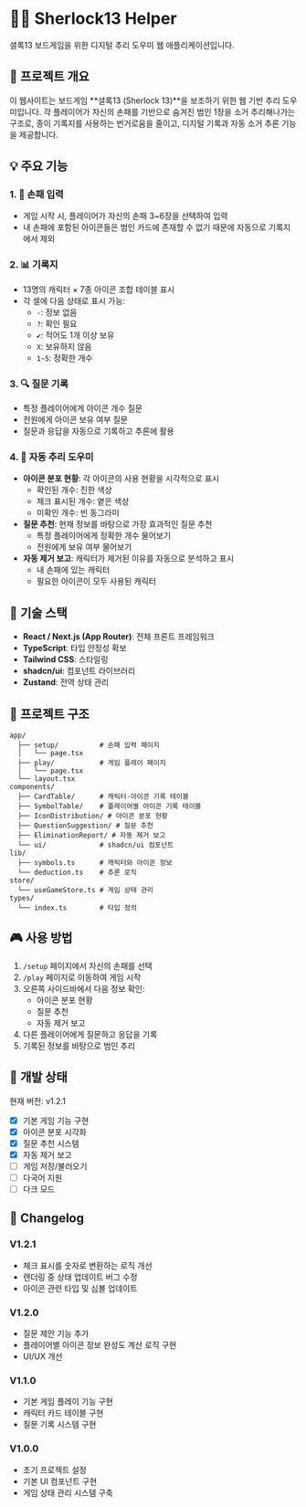 # 🕵️‍♂️ Sherlock13 Helper

셜록13 보드게임을 위한 디지털 추리 도우미 웹 애플리케이션입니다.

## 📘 프로젝트 개요

이 웹사이트는 보드게임 **셜록13 (Sherlock 13)**을 보조하기 위한 웹 기반 추리 도우미입니다. 각 플레이어가 자신의 손패를 기반으로 숨겨진 범인 1장을 소거 추리해나가는 구조로, 종이 기록지를 사용하는 번거로움을 줄이고, 디지털 기록과 자동 소거 추론 기능을 제공합니다.

## 💡 주요 기능

### 1. 🧾 손패 입력

- 게임 시작 시, 플레이어가 자신의 손패 3~6장을 선택하여 입력
- 내 손패에 포함된 아이콘들은 범인 카드에 존재할 수 없기 때문에 자동으로 기록지에서 제외

### 2. 📊 기록지

- 13명의 캐릭터 × 7종 아이콘 조합 테이블 표시
- 각 셀에 다음 상태로 표시 가능:
  - `-`: 정보 없음
  - `?`: 확인 필요
  - `✔`: 적어도 1개 이상 보유
  - `X`: 보유하지 않음
  - `1~5`: 정확한 개수

### 3. 🔍 질문 기록

- 특정 플레이어에게 아이콘 개수 질문
- 전원에게 아이콘 보유 여부 질문
- 질문과 응답을 자동으로 기록하고 추론에 활용

### 4. 🤖 자동 추리 도우미

- **아이콘 분포 현황**: 각 아이콘의 사용 현황을 시각적으로 표시
  - 확인된 개수: 진한 색상
  - 체크 표시된 개수: 옅은 색상
  - 미확인 개수: 빈 동그라미
- **질문 추천**: 현재 정보를 바탕으로 가장 효과적인 질문 추천
  - 특정 플레이어에게 정확한 개수 물어보기
  - 전원에게 보유 여부 물어보기
- **자동 제거 보고**: 캐릭터가 제거된 이유를 자동으로 분석하고 표시
  - 내 손패에 있는 캐릭터
  - 필요한 아이콘이 모두 사용된 캐릭터

## 🧱 기술 스택

- **React / Next.js (App Router)**: 전체 프론트 프레임워크
- **TypeScript**: 타입 안정성 확보
- **Tailwind CSS**: 스타일링
- **shadcn/ui**: 컴포넌트 라이브러리
- **Zustand**: 전역 상태 관리

## 📁 프로젝트 구조

```
app/
  ├── setup/          # 손패 입력 페이지
  │   └── page.tsx
  ├── play/           # 게임 플레이 페이지
  │   └── page.tsx
  └── layout.tsx
components/
  ├── CardTable/      # 캐릭터-아이콘 기록 테이블
  ├── SymbolTable/    # 플레이어별 아이콘 기록 테이블
  ├── IconDistribution/ # 아이콘 분포 현황
  ├── QuestionSuggestion/ # 질문 추천
  ├── EliminationReport/ # 자동 제거 보고
  └── ui/             # shadcn/ui 컴포넌트
lib/
  ├── symbols.ts      # 캐릭터와 아이콘 정보
  └── deduction.ts    # 추론 로직
store/
  └── useGameStore.ts # 게임 상태 관리
types/
  └── index.ts        # 타입 정의
```

## 🎮 사용 방법

1. `/setup` 페이지에서 자신의 손패를 선택
2. `/play` 페이지로 이동하여 게임 시작
3. 오른쪽 사이드바에서 다음 정보 확인:
   - 아이콘 분포 현황
   - 질문 추천
   - 자동 제거 보고
4. 다른 플레이어에게 질문하고 응답을 기록
5. 기록된 정보를 바탕으로 범인 추리

## 🔄 개발 상태

현재 버전: v1.2.1

- [x] 기본 게임 기능 구현
- [x] 아이콘 분포 시각화
- [x] 질문 추천 시스템
- [x] 자동 제거 보고
- [ ] 게임 저장/불러오기
- [ ] 다국어 지원
- [ ] 다크 모드

## 📝 Changelog

### V1.2.1
- 체크 표시를 숫자로 변환하는 로직 개선
- 렌더링 중 상태 업데이트 버그 수정
- 아이콘 관련 타입 및 심볼 업데이트

### V1.2.0
- 질문 제안 기능 추가
- 플레이어별 아이콘 정보 완성도 계산 로직 구현
- UI/UX 개선

### V1.1.0
- 기본 게임 플레이 기능 구현
- 캐릭터 카드 테이블 구현
- 질문 기록 시스템 구현

### V1.0.0
- 초기 프로젝트 설정
- 기본 UI 컴포넌트 구현
- 게임 상태 관리 시스템 구축
